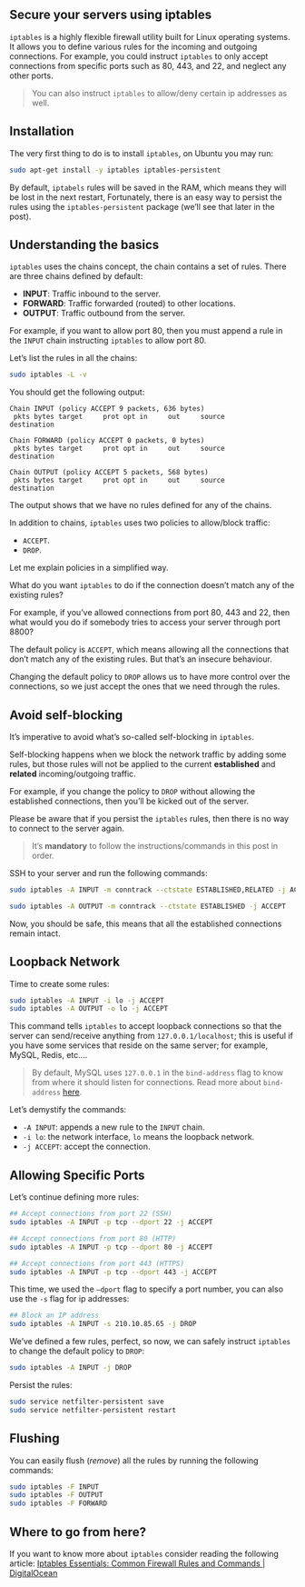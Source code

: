 ## Secure your servers using iptables
`iptables` is a highly flexible firewall utility built for Linux operating systems. It allows you to define various rules for the incoming and outgoing connections. For example, you could instruct `iptables` to only accept connections from specific ports such as 80, 443, and 22, and neglect any other ports.

> You can also instruct `iptables` to allow/deny certain ip addresses as well.  

## Installation
The very first thing to do is to install `iptables`, on Ubuntu you may run:
```bash
sudo apt-get install -y iptables iptables-persistent
```

By default, `iptabels` rules will be saved in the RAM, which means they will be lost in the next restart, Fortunately, there is an easy way to persist the rules using the `iptables-persistent` package (we’ll see that later in the post).

## Understanding the basics
`iptables` uses the chains concept, the chain contains a set of rules. There are three chains defined by default:
* **INPUT**: Traffic inbound to the server.
* **FORWARD**: Traffic forwarded (routed) to other locations.
* **OUTPUT**: Traffic outbound from the server.

For example, if you want to allow port 80, then you must append a rule in the `INPUT` chain instructing `iptables` to allow port 80.

Let’s list the rules in all the chains:
```bash
sudo iptables -L -v
```

You should get the following output:
```text
Chain INPUT (policy ACCEPT 9 packets, 636 bytes)
 pkts bytes target     prot opt in     out     source               destination

Chain FORWARD (policy ACCEPT 0 packets, 0 bytes)
 pkts bytes target     prot opt in     out     source               destination

Chain OUTPUT (policy ACCEPT 5 packets, 568 bytes)
 pkts bytes target     prot opt in     out     source               destination
```

The output shows that we have no rules defined for any of the chains.

In addition to chains, `iptables` uses two policies to allow/block traffic:
* `ACCEPT`.
* `DROP`.

Let me explain policies in a simplified way.

What do you want `iptables` to do if the connection doesn’t match any of the existing rules?

For example, if you’ve allowed connections from port 80, 443 and 22, then what would you do if somebody tries to access your server through port 8800?

The default policy is `ACCEPT`, which means allowing all the connections that don’t match any of the existing rules. But that’s an insecure behaviour.

Changing the default policy to `DROP` allows us to have more control over the connections, so we just accept the ones that we need through the rules.

## Avoid self-blocking
It’s imperative to avoid what’s so-called self-blocking in `iptables`.

Self-blocking happens when we block the network traffic by adding some rules, but those rules will not be applied to the current **established** and **related** incoming/outgoing traffic.

For example, if you change the policy to `DROP` without allowing the established connections, then you’ll be kicked out of the server.

Please be aware that if you persist the `iptables` rules, then there is no way to connect to the server again.

> It’s **mandatory** to follow the instructions/commands in this post in order.  

SSH to your server and run the following commands:
```bash
sudo iptables -A INPUT -m conntrack --ctstate ESTABLISHED,RELATED -j ACCEPT

sudo iptables -A OUTPUT -m conntrack --ctstate ESTABLISHED -j ACCEPT
```

Now, you should be safe, this means that all the established connections remain intact.

## Loopback Network
Time to create some rules:
```bash
sudo iptables -A INPUT -i lo -j ACCEPT
sudo iptables -A OUTPUT -o lo -j ACCEPT
```

This command tells `iptables` to accept loopback connections so that the server can send/receive anything from `127.0.0.1/localhost`; this is useful if you have some services that reside on the same server; for example, MySQL, Redis, etc.…

> By default, MySQL uses `127.0.0.1` in the `bind-address` flag to know from where it should listen for connections. Read more about `bind-address` [here](https://serversforhackers.com/c/mysql-network-security).  

Let’s demystify the commands:
* `-A INPUT`: appends a new rule to the `INPUT` chain.
* `-i lo`: the network interface, `lo` means the loopback network.
*  `-j ACCEPT`: accept the connection.

## Allowing Specific Ports
Let’s continue defining more rules:
```bash
## Accept connections from port 22 (SSH)
sudo iptables -A INPUT -p tcp --dport 22 -j ACCEPT

## Accept connections from port 80 (HTTP)
sudo iptables -A INPUT -p tcp --dport 80 -j ACCEPT

## Accept connections from port 443 (HTTPS)
sudo iptables -A INPUT -p tcp --dport 443 -j ACCEPT
```

This time, we used the `—dport` flag to specify a port number, you can also use the `-s` flag for ip addresses:
```bash
## Block an IP address 
sudo iptables -A INPUT -s 210.10.85.65 -j DROP
```

We’ve defined a few rules, perfect, so now, we can safely instruct `iptables` to change the default policy to `DROP`:
```bash
sudo iptables -A INPUT -j DROP
```

Persist the rules:
```bash
sudo service netfilter-persistent save
sudo service netfilter-persistent restart
```

## Flushing 
You can easily flush (*remove*) all the rules by running the following commands:
```bash
sudo iptables -F INPUT
sudo iptables -F OUTPUT
sudo iptables -F FORWARD
```

## Where to go from here?
If you want to know more about `iptables` consider reading the following article:
[Iptables Essentials: Common Firewall Rules and Commands | DigitalOcean](https://www.digitalocean.com/community/tutorials/iptables-essentials-common-firewall-rules-and-commands)
